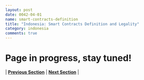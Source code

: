 ```yaml
---
layout: post
date: 0042-04-01
name: smart-contracts-definition
title: "Indonesia: Smart Contracts Definition and Legality"
category: indonesia
comments: true
---
```


# Page in progress, stay tuned!




| **[Previous Section]( https://neo-project.github.io/global-blockchain-compliance-hub//indonesia/indonesia-final-liability.html)** | **[Next Section]( https://neo-project.github.io/global-blockchain-compliance-hub//indonesia/indonesia-dispute-resolution.html)** |
